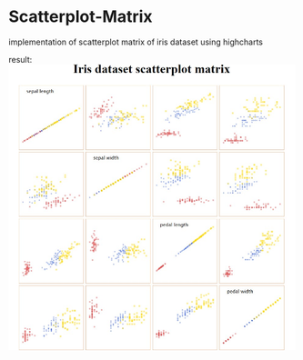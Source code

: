 # Scatterplot-Matrix
implementation of scatterplot matrix of iris dataset using highcharts

result:
![res](https://github.com/Louise777/Scatterplot-Matrix/blob/master/res.jpg)
